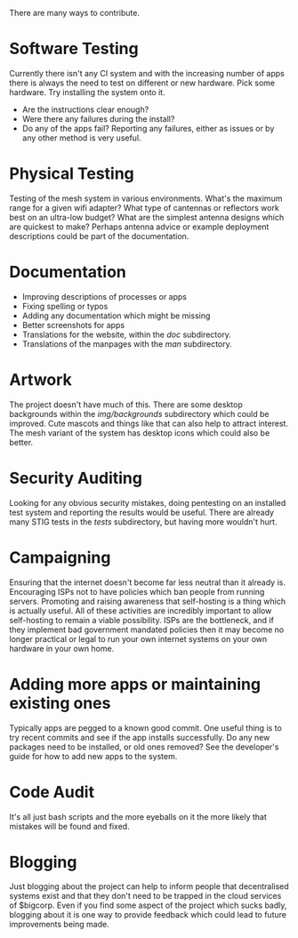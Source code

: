There are many ways to contribute.

# Software Testing
Currently there isn't any CI system and with the increasing number of apps there is always the need to test on different or new hardware. Pick some hardware. Try installing the system onto it.
 * Are the instructions clear enough?
 * Were there any failures during the install?
 * Do any of the apps fail?
Reporting any failures, either as issues or by any other method is very useful.

# Physical Testing
Testing of the mesh system in various environments. What's the maximum range for a given wifi adapter? What type of cantennas or reflectors work best on an ultra-low budget? What are the simplest antenna designs which are quickest to make? Perhaps antenna advice or example deployment descriptions could be part of the documentation.

# Documentation
 * Improving descriptions of processes or apps
 * Fixing spelling or typos
 * Adding any documentation which might be missing
 * Better screenshots for apps
 * Translations for the website, within the *doc* subdirectory.
 * Translations of the manpages with the *man* subdirectory.

# Artwork
The project doesn't have much of this. There are some desktop backgrounds within the *img/backgrounds* subdirectory which could be improved. Cute mascots and things like that can also help to attract interest. The mesh variant of the system has desktop icons which could also be better.

# Security Auditing
Looking for any obvious security mistakes, doing pentesting on an installed test system and reporting the results would be useful. There are already many STIG tests in the *tests* subdirectory, but having more wouldn't hurt.

# Campaigning
Ensuring that the internet doesn't become far less neutral than it already is. Encouraging ISPs not to have policies which ban people from running servers. Promoting and raising awareness that self-hosting is a thing which is actually useful. All of these activities are incredibly important to allow self-hosting to remain a viable possibility. ISPs are the bottleneck, and if they implement bad government mandated policies then it may become no longer practical or legal to run your own internet systems on your own hardware in your own home.

# Adding more apps or maintaining existing ones
Typically apps are pegged to a known good commit. One useful thing is to try recent commits and see if the app installs successfully. Do any new packages need to be installed, or old ones removed? See the developer's guide for how to add new apps to the system.

# Code Audit
It's all just bash scripts and the more eyeballs on it the more likely that mistakes will be found and fixed.

# Blogging
Just blogging about the project can help to inform people that decentralised systems exist and that they don't need to be trapped in the cloud services of $bigcorp. Even if you find some aspect of the project which sucks badly, blogging about it is one way to provide feedback which could lead to future improvements being made.
